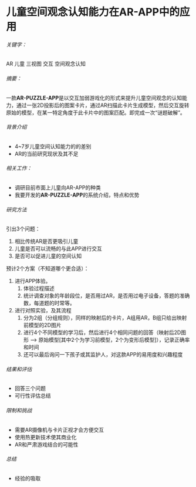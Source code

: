 # 儿童空间观念认知能力在AR-APP中的应用

###### 关键字：

AR	儿童	三视图	交互	空间观念认知

###### 摘要：

一款**AR-PUZZLE-APP**是以交互加弱游戏化的形式来提升儿童空间观念的认知能力，通过一张2D投影后的图案卡片，通过AR扫描此卡片生成模型，然后交互旋转原始的模型，在某一特定角度于此卡片中的图案匹配。即完成一次“谜题破解”。

###### 背景介绍

- 4~7岁儿童空间认知能力的的差别
- AR的当前研究现状及其不足

###### 相关工作：

- 调研目前市面上儿童向AR-APP的种类
- 我要开发的**AR-PUZZLE-APP**的系统介绍，特点和优势

###### 研究方法

引出3个问题：

1. 相比传统AR是否更吸引儿童
2. 儿童是否可以流畅的与此APP进行交互
3. 是否可以促进儿童的空间认知

预计2个方案（不知道哪个更合适）：

1. 进行APP体验。
   1. 体验过程描述
   2. 统计调查对象的年龄段位，是否用过AR，是否用过电子设备，答题的准确数，每道题的时常等。
2. 进行对照实验，及其流程
   1. 分为2组（分组规则），同样的映射后的卡片，A组用AR，B组只给出映射前模型的2D图片
   2. 进行4个不同模型的学习后，然后进行4个相同问题的回答（映射后2D图形 --> 原始模型[其中2个为学习前模型，2个为变形后模型]），记录正确率和时间
   3. 还可以最后询问一下孩子或其监护人，对这款APP的易用度和兴趣程度

###### 结果和评估

- 回答三个问题
- 可行性评估总结

###### 限制和挑战

- 需要AR摄像机与卡片正视才会方便交互
- 使用热更新技术使其商业化
- AR和严肃游戏结合的可能性

###### 总结

- 经验的吸取




